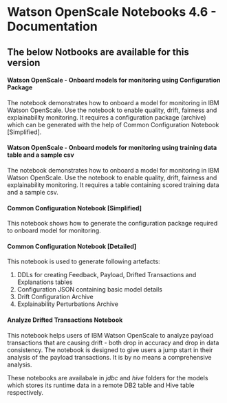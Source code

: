 # Watson OpenScale Notebooks 4.6 - Documentation

## The below Notbooks are available for this version

#### Watson OpenScale - Onboard models for monitoring using Configuration Package
The notebook demonstrates how to onboard a model for monitoring in IBM Watson OpenScale. Use the notebook to enable quality, drift, fairness and explainability monitoring. It requires a configuration package (archive) which can be generated with the help of Common Configuration Notebook [Simplified].

#### Watson OpenScale - Onboard models for monitoring using training data table and a sample csv
The notebook demonstrates how to onboard a model for monitoring in IBM Watson OpenScale. Use the notebook to enable quality, drift, fairness and explainability monitoring. It requires a table containing scored training data and a sample csv.

#### Common Configuration Notebook [Simplified]
This notebook shows how to generate the configuration package required to onboard model for monitoring.

#### Common Configuration Notebook [Detailed]
This notebook is used to generate following artefacts:

1. DDLs for creating Feedback, Payload, Drifted Transactions and Explanations tables
2. Configuration JSON containing basic model details
3. Drift Configuration Archive
4. Explainability Perturbations Archive

#### Analyze Drifted Transactions Notebook
This notebook helps users of IBM Watson OpenScale to analyze payload transactions that are causing drift - both drop in accuracy and drop in data consistency.
The notebook is designed to give users a jump start in their analysis of the payload transactions. It is by no means a comprehensive analysis.


These notebooks are availabale in _jdbc_ and _hive_ folders for the models which stores its runtime data in a remote DB2 table and Hive table respectively.
